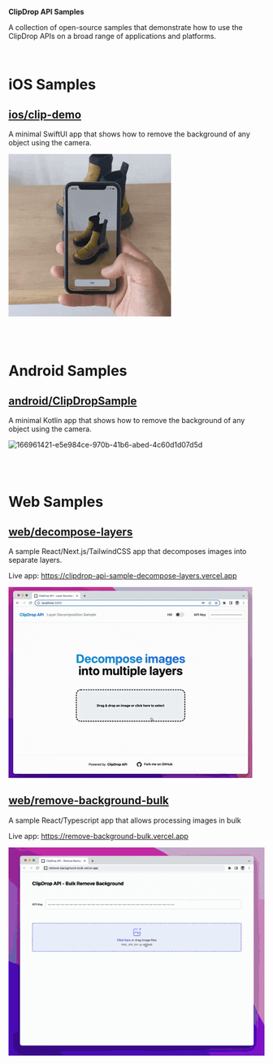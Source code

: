 **ClipDrop API Samples**

A collection of open-source samples that demonstrate how to use the ClipDrop APIs on a broad range of applications and platforms.

<br/>

# iOS Samples

## [ios/clip-demo](iOS/clip-demo)

A minimal SwiftUI app that shows how to remove the background of any object using the camera.

![remove-background-bulk](docs/clip-ios.gif)

<br/>
<br/>

# Android Samples

## [android/ClipDropSample](android/ClipDropSample)

A minimal Kotlin app that shows how to remove the background of any object using the camera.

![166961421-e5e984ce-970b-41b6-abed-4c60d1d07d5d](https://user-images.githubusercontent.com/144372/167087847-18be1215-093b-4b4b-9d6d-40a0e4c34405.gif)

<br/>
<br/>

# Web Samples

## [web/decompose-layers](web/decompose-layers)

A sample React/Next.js/TailwindCSS app that decomposes images into separate layers.

Live app: https://clipdrop-api-sample-decompose-layers.vercel.app

![decompose-layers](docs/decompose-web.gif)

## [web/remove-background-bulk](web/remove-background-bulk)

A sample React/Typescript app that allows processing images in bulk

Live app: https://remove-background-bulk.vercel.app

![remove-background-bulk](docs/bulk.gif)
